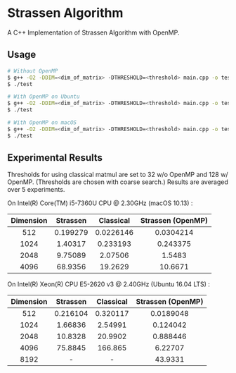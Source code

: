 # Strassen Algorithm

A C++ Implementation of Strassen Algorithm with OpenMP.



## Usage

```bash
# Without OpenMP
$ g++ -O2 -DDIM=<dim_of_matrix> -DTHRESHOLD=<threshold> main.cpp -o test
$ ./test

# With OpenMP on Ubuntu
$ g++ -O2 -DDIM=<dim_of_matrix> -DTHRESHOLD=<threshold> main.cpp -o test -DOMP -fopenmp
$ ./test

# With OpenMP on macOS
$ g++ -O2 -DDIM=<dim_of_matrix> -DTHRESHOLD=<threshold> main.cpp -o test -DOMP -Xpreprocessor -fopenmp -lomp
$ ./test
```



## Experimental Results

Thresholds for using classical matmul are set to 32 w/o OpenMP and 128 w/ OpenMP. (Thresholds are chosen with coarse search.) Results are averaged over 5 experiments.



On Intel(R) Core(TM) i5-7360U CPU @ 2.30GHz (macOS 10.13) :

| Dimension | Strassen | Classical | Strassen (OpenMP) |
| :-------: | :------: | :-------: | :---------------: |
|    512    | 0.199279 | 0.0226146 |     0.0304214     |
|   1024    | 1.40317  | 0.233193  |     0.243375      |
|   2048    | 9.75089  |  2.07506  |      1.5483       |
|   4096    | 68.9356  |  19.2629  |      10.6671      |



On Intel(R) Xeon(R) CPU E5-2620 v3 @ 2.40GHz (Ubuntu 16.04 LTS) :

| Dimension | Strassen | Classical | Strassen (OpenMP) |
| :-------: | :------: | :-------: | :---------------: |
|    512    | 0.216104 | 0.320117  |     0.0189048     |
|   1024    | 1.66836  |  2.54991  |     0.124042      |
|   2048    | 10.8328  |  20.9902  |     0.888446      |
|   4096    | 75.8845  |  166.865  |      6.22707      |
|   8192    |    -     |     -     |      43.9331      |

